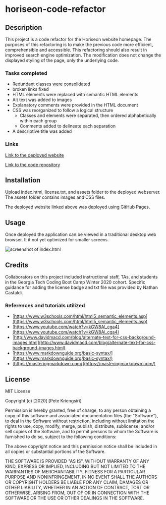 # horiseon-code-refactor

## Description

This project is a code refactor for the Horiseon website homepage.   The purposes of this refactoring is to make the previous code more efficient, comprehensible and accessible.  This refactoring should also result in improved search engine optimization. The modification does not change the displayed styling of the page, only the underlying code.

### Tasks completed
* Redundant classes were consolidated
* broken links fixed
* HTML elements were replaced with semantic HTML elements
* Alt text was added to images
* Explanatory comments were provided in the HTML document
* CSS was reorganized to follow a logical structure
    * Classes and elements were separated, then ordered alphabetically within each group
    * Comments added to delineate each separation
* A descriptive title was added

### Links

[Link to the deployed website](https://aramedis.github.io/04-code-refactor/)

[Link to the code repository](https://github.com/aramedis/04-code-refactor)

## Installation

Upload index.html, license.txt, and assets folder to the deployed webserver.  The assets folder contains images and CSS files.

The deployed website linked above was deployed using GitHub Pages.

## Usage

Once deployed the application can be viewed in a traditional desktop web browser.  It it not yet optimized for smaller screens.

![screenshot of index.html](./assets/images/design.png)

## Credits
Collaborators on this project included instructional staff, TAs, and students in the Georgia Tech Coding Boot Camp Winter 2020 cohort.  Specific guidance for adding the license badge and txt file was provided by Nathan Castaldi.

### References and tutorials utilized
* [https://www.w3schools.com/html/html5_semantic_elements.asp](https://www.w3schools.com/html/html5_semantic_elements.asp)
* [https://www.youtube.com/watch?v=kGW8Al_cga4](https://www.youtube.com/watch?v=kGW8Al_cga4)
* [http://www.davidmacd.com/blog/alternate-text-for-css-background-images.html](http://www.davidmacd.com/blog/alternate-text-for-css-background-images.html)
* [https://www.markdownguide.org/basic-syntax/](https://www.markdownguide.org/basic-syntax/)
* [https://masteringmarkdown.com/](https://masteringmarkdown.com/)


## License

MIT License

Copyright (c) [2020] [Pete Kriengsiri]

Permission is hereby granted, free of charge, to any person obtaining a copy
of this software and associated documentation files (the "Software"), to deal
in the Software without restriction, including without limitation the rights
to use, copy, modify, merge, publish, distribute, sublicense, and/or sell
copies of the Software, and to permit persons to whom the Software is
furnished to do so, subject to the following conditions:

The above copyright notice and this permission notice shall be included in all
copies or substantial portions of the Software.

THE SOFTWARE IS PROVIDED "AS IS", WITHOUT WARRANTY OF ANY KIND, EXPRESS OR
IMPLIED, INCLUDING BUT NOT LIMITED TO THE WARRANTIES OF MERCHANTABILITY,
FITNESS FOR A PARTICULAR PURPOSE AND NONINFRINGEMENT. IN NO EVENT SHALL THE
AUTHORS OR COPYRIGHT HOLDERS BE LIABLE FOR ANY CLAIM, DAMAGES OR OTHER
LIABILITY, WHETHER IN AN ACTION OF CONTRACT, TORT OR OTHERWISE, ARISING FROM,
OUT OF OR IN CONNECTION WITH THE SOFTWARE OR THE USE OR OTHER DEALINGS IN THE
SOFTWARE.

